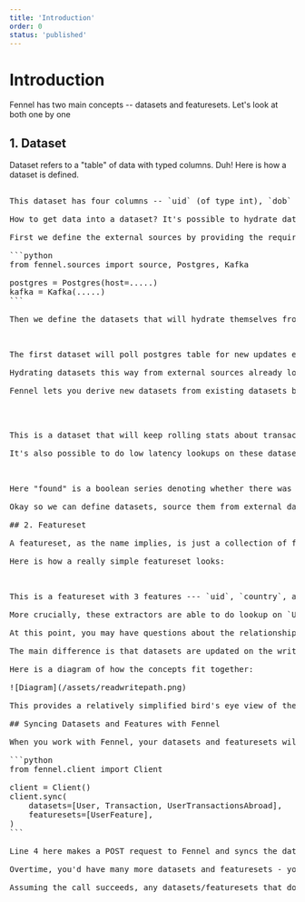 ```yaml
---
title: 'Introduction'
order: 0
status: 'published'
---
```


# Introduction

Fennel has two main concepts -- datasets and featuresets. Let's look at both one by one

## 1. Dataset

Dataset refers to a "table" of data with typed columns. Duh! Here is how a dataset is defined.&#x20;

<pre snippet="overview/concepts#user_dataset" />

This dataset has four columns -- `uid` (of type int), `dob` (of type datetime),`country` (of type string), and `signup_time` (of type datetime). For now, ignore the `field(...)` descriptors - they'd be explained soon.&#x20;

How to get data into a dataset? It's possible to hydrate datasets from external data sources:

First we define the external sources by providing the required credentials:

```python
from fennel.sources import source, Postgres, Kafka

postgres = Postgres(host=...<credentials>..)
kafka = Kafka(...<credentials>..)
```

Then we define the datasets that will hydrate themselves from these sources:

<pre snippet="overview/concepts#external_data_sources" />

The first dataset will poll postgres table for new updates every minute and hydrate itself with new data. The second dataset hydrates itself from a kafka topic. Fennel supports connectors with all main sources - check [here](/datasets/sources) for details.&#x20;

Hydrating datasets this way from external sources already looks somewhat cool because it allows you to bring data from multiple places in the same abstraction layer. But what to do with these datasets?

Fennel lets you derive new datasets from existing datasets by writing simple declarative Python code - it's unimaginatively called a pipeline. Let's look at one such pipeline:

<pre snippet="overview/concepts#pipeline" />


This is a dataset that will keep rolling stats about transactions made by a user abroad and we want to derive it from `User` dataset and `Transaction` dataset. Line 8-17 define this pipeline. You'd note that this pipeline is written using native Python and Pandas so you can unleash the full power of Python. But more importantly, this pipeline is operating on two datasets, one of which is streaming (i.e. `Transaction` ) and comes from Kafka and the other is static-ish dataset (i.e. `User`) coming from Postgres. And you can do joins and aggregations across them both. Wow! Now this is beginning to look powerful. What else can you do with the datasets?

It's also possible to do low latency lookups on these datasets using dataset keys. Earlier you were asked to ignore the field descriptors -- it's time to revisit those. If you look carefully, line 3 above defines `uid` to be a key (dataset can have multi-column keys too). If we know the uid of a user, we can ask this dataset for the value of the rest of the columns. Something (but not exactly) like this:

<pre snippet="overview/concepts#dataset_lookup" />

Here "found" is a boolean series denoting whether there was any row in the dataset with that key. If data isn't found, a row of Nones is returned. What's even cooler is that this method can be used to lookup the value as of any arbitrary time -- Fennel datasets track time evolution of data as the data evolves and can go back in time to do a lookup. This movement of data is tagged with whatever field is tagged with `field(timestamp=True)`. In fact, this ability to track time evolution enables Fennel to use the same code to generate both online and offline features.&#x20;

Okay so we can define datasets, source them from external datasets, derive them via pipelines, and do complex temporal lookups on them. What has all this to do with features? How to write a feature in Fennel? Well, this is where we have to talk about the second main concept -- featureset

## 2. Featureset

A featureset, as the name implies, is just a collection of features, each with some code that knows how to extract it - called an _extractor_. That may sound like a mouthful but isn't that complicated. Let's define a feature that computes user's age using the datasets we defined above.

Here is how a really simple featureset looks:

<pre snippet="overview/concepts#featureset" />

This is a featureset with 3 features --- `uid`, `country`, and `age`. Lines 7-11 describe an extractor that given the value of the feature `uid`, knows how to define the feature `age` (this input/output information is encoded in the typing signature, not function names). Inside the extractor function, you are welcome to do arbitrary Python computation. Similarly, lines 13-16 define another extractor function, this time which knows how to compute `country` given the input `uid`.&#x20;

More crucially, these extractors are able to do lookup on `User` dataset that we defined earlier to read the data computed by datasets. That's it - that's the basic anatomy of a featureset - one or more typed features with some extractors that know how to extract those features. These features extractors can recursively depend on other features (whether in the same featureset or across) and know how to compute the output features.&#x20;

At this point, you may have questions about the relationship between featuresets and datasets and more specifically pipeline and extractor.&#x20;

The main difference is that datasets are updated on the write path -- as the new data arrives, it goes to datasets from which it goes to other datasets via pipelines. All of this is happening asynchronously and results in data being stored in datasets. Features, however, are a purely 'read side' concept - feature is extracted while the request is waiting (this could be online feature serving request or offline training data generation request). Features can recursively depend on other features. And the bridge between them is `lookup` functionality of the dataset.&#x20;

Here is a diagram of how the concepts fit together:

![Diagram](/assets/readwritepath.png)

This provides a relatively simplified bird's eye view of the main concepts. But there is more to both datasets and featuresets and how they come together. You can read in more detail about [datasets here](/datasets/overview) and about [featuresets here](/featuresets/overview).

## Syncing Datasets and Features with Fennel

When you work with Fennel, your datasets and featuresets will live in a Python file in your codebase and Fennel servers will not know about them until you inform the servers by issuing a `sync` call. Here is how it will look:

```python
from fennel.client import Client

client = Client(<FENNEL SERVER URL>)
client.sync(
    datasets=[User, Transaction, UserTransactionsAbroad],
    featuresets=[UserFeature],
)
```

Line 4 here makes a POST request to Fennel and syncs the dataset on the server. Fennel may reject this sync request if there is any error with any dataset or featureset e.g. if a dataset already exists with this name or somehow this dataset is malformed.&#x20;

Overtime, you'd have many more datasets and featuresets - you'd send all of them in a sync call. And with that, the validation can become lot more complex e.g schema compatibility validation across the whole graph of datasets/featuresets

Assuming the call succeeds, any datasets/featuresets that don't yet exist will be created, any datasets/featuresets that exist but are not provided in the sync call are deleted and rest are left unchanged. See the [section on CI/CD](/testing-and-ci-cd/ci-cd-workflows) to learn how the end to end deployment could work in a production environment

